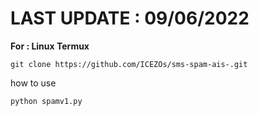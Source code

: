 # LAST UPDATE : 09/06/2022

**For : Linux Termux**

```
git clone https://github.com/ICEZOs/sms-spam-ais-.git
```

how to use 

```
python spamv1.py
```
